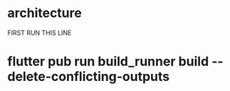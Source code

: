 # architecture

FIRST RUN THIS LINE <br>

# flutter pub run build_runner build --delete-conflicting-outputs
